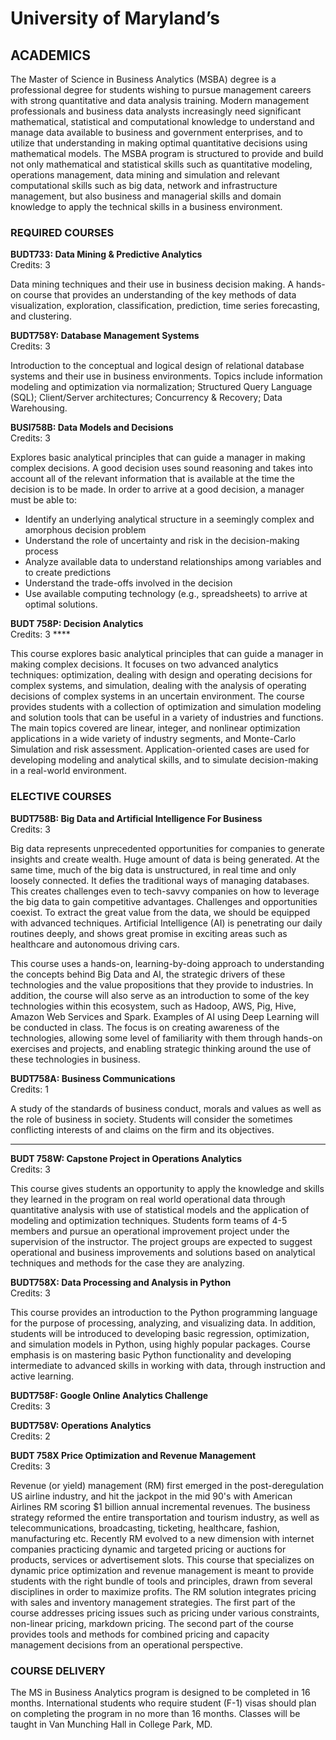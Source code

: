 # University of Maryland’s

## ACADEMICS <a id="page-title"></a>

The Master of Science in Business Analytics \(MSBA\) degree is a professional degree for students wishing to pursue management careers with strong quantitative and data analysis training.  Modern management professionals and business data analysts increasingly need significant mathematical, statistical and computational knowledge to understand and manage data available to business and government enterprises, and to utilize that understanding in making optimal quantitative decisions using mathematical models. The MSBA program is structured to provide and build not only mathematical and statistical skills such as quantitative modeling, operations management, data mining and simulation and relevant computational skills such as big data, network and infrastructure management, but also business and managerial skills and domain knowledge to apply the technical skills in a business environment.



### REQUIRED COURSES

**BUDT733: Data Mining & Predictive Analytics**  
Credits: 3

Data mining techniques and their use in business decision making. A hands-on course that provides an understanding of the key methods of data visualization, exploration, classification, prediction, time series forecasting, and clustering.

**BUDT758Y: Database Management Systems**  
Credits: 3

Introduction to the conceptual and logical design of relational database systems and their use in business environments. Topics include information modeling and optimization via normalization; Structured Query Language \(SQL\); Client/Server architectures; Concurrency & Recovery; Data Warehousing.

**BUSI758B: Data Models and Decisions**  
Credits: 3

Explores basic analytical principles that can guide a manager in making complex decisions. A good decision uses sound reasoning and takes into account all of the relevant information that is available at the time the decision is to be made. In order to arrive at a good decision, a manager must be able to:

* Identify an underlying analytical structure in a seemingly complex and amorphous decision problem
* Understand the role of uncertainty and risk in the decision-making process
* Analyze available data to understand relationships among variables and to create predictions
* Understand the trade-offs involved in the decision
* Use available computing technology \(e.g., spreadsheets\) to arrive at optimal solutions.

**BUDT 758P: Decision Analytics**  
Credits: 3 **** 

This course explores basic analytical principles that can guide a manager in making complex decisions. It focuses on two advanced analytics techniques: optimization, dealing with design and operating decisions for complex systems, and simulation, dealing with the analysis of operating decisions of complex systems in an uncertain environment. The course provides students with a collection of optimization and simulation modeling and solution tools that can be useful in a variety of industries and functions. The main topics covered are linear, integer, and nonlinear optimization applications in a wide variety of industry segments, and Monte-Carlo Simulation and risk assessment. Application-oriented cases are used for developing modeling and analytical skills, and to simulate decision-making in a real-world environment.

### ELECTIVE COURSES

**BUDT758B: Big Data and Artificial Intelligence For Business**  
Credits: 3

Big data represents unprecedented opportunities for companies to generate insights and create wealth. Huge amount of data is being generated. At the same time, much of the big data is unstructured, in real time and only loosely connected. It defies the traditional ways of managing databases. This creates challenges even to tech-savvy companies on how to leverage the big data to gain competitive advantages. Challenges and opportunities coexist. To extract the great value from the data, we should be equipped with advanced techniques. Artificial Intelligence \(AI\) is penetrating our daily routines deeply, and shows great promise in exciting areas such as healthcare and autonomous driving cars.

This course uses a hands-on, learning-by-doing approach to understanding the concepts behind Big Data and AI, the strategic drivers of these technologies and the value propositions that they provide to industries. In addition, the course will also serve as an introduction to some of the key technologies within this ecosystem, such as Hadoop, AWS, Pig, Hive, Amazon Web Services and Spark. Examples of AI using Deep Learning will be conducted in class. The focus is on creating awareness of the technologies, allowing some level of familiarity with them through hands-on exercises and projects, and enabling strategic thinking around the use of these technologies in business.

**BUDT758A: Business Communications**  
Credits: 1

A study of the standards of business conduct, morals and values as well as the role of business in society. Students will consider the sometimes conflicting interests of and claims on the firm and its objectives.  
****

**BUDT 758W: Capstone Project in Operations Analytics**  
Credits: 3

This course gives students an opportunity to apply the knowledge and  skills they learned in the program on real world operational data through quantitative analysis with use of statistical models and the application of modeling and optimization techniques.  Students form teams of 4-5 members and pursue an operational improvement project under the supervision of the instructor. The project groups are expected to suggest operational and business improvements and solutions based on analytical techniques and methods for the case they are analyzing.

**BUDT758X: Data Processing and Analysis in Python**  
Credits: 3

This course provides an introduction to the Python programming language for the purpose of processing, analyzing, and visualizing data. In addition, students will be introduced to developing basic regression, optimization, and simulation models in Python, using highly popular packages. Course emphasis is on mastering basic Python functionality and developing intermediate to advanced skills in working with data, through instruction and active learning. 

**BUDT758F: Google Online Analytics Challenge**  
Credits: 3

**BUDT758V: Operations Analytics**  
Credits: 2

**BUDT 758X Price Optimization and Revenue Management**  
Credits: 3

Revenue \(or yield\) management \(RM\) first emerged in the post-deregulation US airline industry, and hit the jackpot in the mid 90's with American Airlines RM scoring $1 billion annual incremental revenues. The business strategy reformed the entire transportation and tourism industry, as well as telecommunications, broadcasting, ticketing, healthcare, fashion, manufacturing etc. Recently RM evolved to a new dimension with internet companies practicing dynamic and targeted pricing or auctions for products, services or advertisement slots.  This course that specializes on dynamic price optimization and revenue management is meant to provide students with the right bundle of tools and principles, drawn from several disciplines  in order to maximize profits. The RM solution integrates pricing with sales and inventory management strategies. The first part of the course addresses pricing issues such as pricing under various constraints, non-linear pricing, markdown pricing. The second part of the course provides tools and methods for combined pricing and capacity management decisions from an operational perspective.

### COURSE DELIVERY

The MS in Business Analytics program is designed to be completed in 16 months. International students who require student \(F-1\) visas should plan on completing the program in no more than 16 months. Classes will be taught in Van Munching Hall in College Park, MD.  


